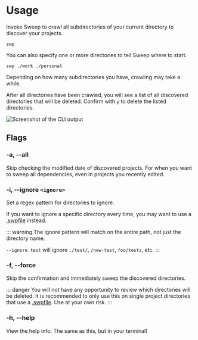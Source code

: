 # Usage
Invoke Sweep to crawl all subdirectories of your current directory to discover your projects.

```
swp
```

You can also specify one or more directories to tell Sweep where to start.

```
swp ./work ./personal
```

Depending on how many subdirectories you have, crawling may take a while.

After all directories have been crawled, you will see a list of all discovered directories that will be deleted. Confirm with `y` to delete the listed directories.

![Screenshot of the CLI output](../readme_screenshot.png)


## Flags

### -a, --all
Skip checking the modified date of discovered projects. For when you want to sweep all dependencies, even in projects you recently edited.

### -i, --ignore `<ignore>`
Set a regex pattern for directories to ignore.

If you want to ignore a specific directory every time, you may want to use a [.swpfile](/configuration.md) instead.

::: warning
The ignore pattern will match on the entire path, not just the directory name.

`--ignore test` will ignore `./test/`, `/new-test`, `foo/tests`, etc.
:::

### -f, --force <Badge type="error" text="dangerous" />
Skip the confirmation and immediately sweep the discovered directories.

::: danger
You will not have any opportunity to review which directories will be deleted. It is recommended to only use this on single project directories that use a [.swpfile](./configuration). Use at your own risk.
:::

### -h, --help
View the help info. The same as this, but in your terminal!
